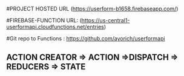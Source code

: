 #PROJECT HOSTED URL  (https://userform-b1658.firebaseapp.com/)

#FIREBASE-FUNCTION URL: (https://us-central1-userformapi.cloudfunctions.net/entries)

#Git repo to Functions : https://github.com/ayorich/userformapi
## ACTION CREATOR => ACTION =>DISPATCH => REDUCERS => STATE 

